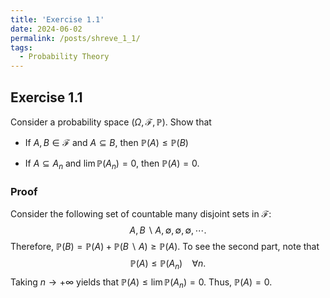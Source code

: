 ```yaml
---
title: 'Exercise 1.1'
date: 2024-06-02
permalink: /posts/shreve_1_1/
tags:
  - Probability Theory
---
```

<h2 id="exercise-1.1">Exercise 1.1</h2>
<p>Consider a probability space <span
class="math inline">(<em>Ω</em>, ℱ, ℙ)</span>. Show that</p>
<ul>
<li><p>If <span class="math inline"><em>A</em>, <em>B</em> ∈ ℱ</span>
and <span class="math inline"><em>A</em> ⊆ <em>B</em></span>, then <span
class="math inline">ℙ(<em>A</em>) ≤ ℙ(<em>B</em>)</span></p></li>
<li><p>If <span
class="math inline"><em>A</em> ⊆ <em>A</em><sub><em>n</em></sub></span>
and <span
class="math inline">lim ℙ(<em>A</em><sub><em>n</em></sub>) = 0</span>,
then <span class="math inline">ℙ(<em>A</em>) = 0</span>.</p></li>
</ul>
<h3 class="unnumbered" id="proof">Proof</h3>
<p>Consider the following set of countable many disjoint sets in <span
class="math inline">ℱ</span>: <span
class="math display"><em>A</em>, <em>B</em> ∖ <em>A</em>, ∅, ∅, ∅, ⋯.</span>
Therefore, <span
class="math inline">ℙ(<em>B</em>) = ℙ(<em>A</em>) + ℙ(<em>B</em> ∖ <em>A</em>) ≥ ℙ(<em>A</em>)</span>.
To see the second part, note that <span
class="math display">ℙ(<em>A</em>) ≤ ℙ(<em>A</em><sub><em>n</em></sub>)  ∀<em>n</em>.</span>
Taking <span class="math inline"><em>n</em> → +∞</span> yields that
<span
class="math inline">ℙ(<em>A</em>) ≤ lim ℙ(<em>A</em><sub><em>n</em></sub>) = 0</span>.
Thus, <span class="math inline">ℙ(<em>A</em>) = 0</span>.</p>
